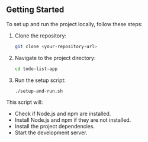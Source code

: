 ## Getting Started

To set up and run the project locally, follow these steps:

1. Clone the repository:
    ```sh
    git clone <your-repository-url>
    ```

2. Navigate to the project directory:
    ```sh
    cd todo-list-app
    ```

3. Run the setup script:
    ```sh
    ./setup-and-run.sh
    ```

This script will:
- Check if Node.js and npm are installed.
- Install Node.js and npm if they are not installed.
- Install the project dependencies.
- Start the development server.